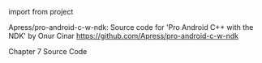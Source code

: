 import from project

Apress/pro-android-c-w-ndk: Source code for 'Pro Android C++ with the NDK' by Onur Cinar
https://github.com/Apress/pro-android-c-w-ndk

Chapter 7 Source Code